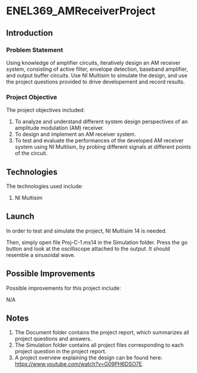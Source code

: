 # ENEL369_AMReceiverProject

## Introduction

### Problem Statement

Using knowledge of amplifier circuits, iteratively design an AM receiver system, consisting of active filter, envelope detection, baseband amplifier, and output buffer circuits. Use NI Multisim to simulate the design, and use the project questions provided to drive developement and record results.

### Project Objective

The project objectives included:

1. To analyze and understand different system design perspectives of an amplitude modulation (AM) receiver.
2. To design and implement an AM receiver system.
3. To test and evaluate the performances of the developed AM receiver system using NI Multiism, by probing different signals at different points of the circuit.

## Technologies

The technologies used include:

1. NI Multisim

## Launch

In order to test and simulate the project, NI Multisim 14 is needed.

Then, simply open file Proj-C-1.ms14 in the Simulation folder. Press the go button and look at the oscilliscope attached to the output. It should resemble a sinusoidal wave.

## Possible Improvements

Possible improvements for this project include:

N/A

## Notes
1. The Document folder contains the project report, which summarizes all project questions and answers.
2. The Simulation folder contains all project files corresponding to each project question in the project report.
3. A project overview explaining the design can be found here: https://www.youtube.com/watch?v=G09PH6DSO7E.
